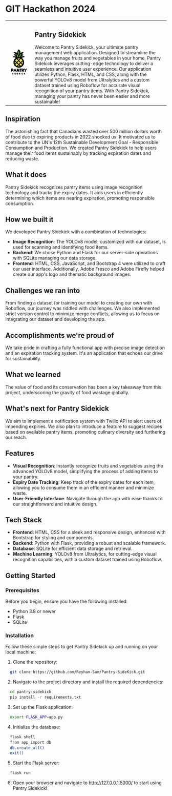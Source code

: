 # GIT Hackathon 2024

<table>
  <tr>
    <td><img src="unnamed.jpg" alt="Pantry Sidekick Logo" width="800"/></td>
    <td>
      <h2>Pantry Sidekick</h2>
      Welcome to Pantry Sidekick, your ultimate pantry management web application. Designed to streamline the way you manage fruits and vegetables in your home, Pantry Sidekick leverages cutting-edge technology to deliver a seamless and intuitive user experience. Our application utilizes Python, Flask, HTML, and CSS, along with the powerful YOLOv8 model from Ultralytics and a custom dataset trained using Roboflow for accurate visual recognition of your pantry items. With Pantry Sidekick, managing your pantry has never been easier and more sustainable!
    </td>
  </tr>
</table>

## Inspiration
The astonishing fact that Canadians wasted over 500 million dollars worth of food due to expiring products in 2022 shocked us. It motivated us to contribute to the UN's 12th Sustainable Development Goal - Responsible Consumption and Production. We created Pantry Sidekick to help users manage their food items sustainably by tracking expiration dates and reducing waste.

## What it does
Pantry Sidekick recognizes pantry items using image recognition technology and tracks the expiry dates. It aids users in efficiently determining which items are nearing expiration, promoting responsible consumption.

## How we built it
We developed Pantry Sidekick with a combination of technologies:

- **Image Recognition**: The YOLOv8 model, customized with our dataset, is used for scanning and identifying food items.
- **Backend**: We chose Python and Flask for our server-side operations with SQLite managing our data storage.
- **Frontend**: HTML, CSS, JavaScript, and Bootstrap 4 were utilized to craft our user interface. Additionally, Adobe Fresco and Adobe Firefly helped create our app's logo and thematic background images.

## Challenges we ran into
From finding a dataset for training our model to creating our own with Roboflow, our journey was riddled with challenges. We also implemented strict version control to minimize merge conflicts, allowing us to focus on integrating our dataset and developing the app.

## Accomplishments we're proud of
We take pride in crafting a fully functional app with precise image detection and an expiration tracking system. It's an application that echoes our drive for sustainability.

## What we learned
The value of food and its conservation has been a key takeaway from this project, underscoring the gravity of food wastage globally.

## What's next for Pantry Sidekick
We aim to implement a notification system with Twilio API to alert users of impending expiries. We also plan to introduce a feature to suggest recipes based on available pantry items, promoting culinary diversity and furthering our reach.

## Features

- **Visual Recognition**: Instantly recognize fruits and vegetables using the advanced YOLOv8 model, simplifying the process of adding items to your pantry.
- **Expiry Date Tracking**: Keep track of the expiry dates for each item, allowing you to consume them in an efficient manner and minimize waste.
- **User-Friendly Interface**: Navigate through the app with ease thanks to our straightforward and intuitive design.

## Tech Stack

- **Frontend**: HTML, CSS for a sleek and responsive design, enhanced with Bootstrap for styling and components.
- **Backend**: Python with Flask, providing a robust and scalable framework.
- **Database**: SQLite for efficient data storage and retrieval.
- **Machine Learning**: YOLOv8 from Ultralytics, for cutting-edge visual recognition capabilities, with a custom dataset trained using Roboflow.

## Getting Started

### Prerequisites

Before you begin, ensure you have the following installed:
- Python 3.8 or newer
- Flask
- SQLite

### Installation

Follow these simple steps to get Pantry Sidekick up and running on your local machine:

1. Clone the repository:
```bash
  git clone https://github.com/Reyhan-Sam/Pantry-SideKick.git
```

2. Navigate to the project directory and install the required dependencies:
```bash
  cd pantry-sidekick
  pip install -r requirements.txt
```

3. Set up the Flask application:
```bash
  export FLASK_APP=app.py
```

4. Initialize the database:
``` bash
  flask shell
  from app import db
  db.create_all()
  exit()
```

5. Start the Flask server:
```bash
  flask run
```

6. Open your browser and navigate to http://127.0.0.1:5000/ to start using Pantry Sidekick!



